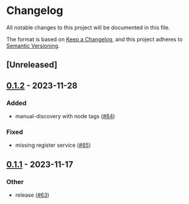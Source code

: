 # Changelog
All notable changes to this project will be documented in this file.

The format is based on [Keep a Changelog](https://keepachangelog.com/en/1.0.0/),
and this project adheres to [Semantic Versioning](https://semver.org/spec/v2.0.0.html).

## [Unreleased]

## [0.1.2](https://github.com/8xFF/atm0s-sdn/compare/atm0s-sdn-layers-spread-router-v0.1.1...atm0s-sdn-layers-spread-router-v0.1.2) - 2023-11-28

### Added
- manual-discovery with node tags ([#84](https://github.com/8xFF/atm0s-sdn/pull/84))

### Fixed
- missing register service ([#85](https://github.com/8xFF/atm0s-sdn/pull/85))

## [0.1.1](https://github.com/8xFF/atm0s-sdn/compare/atm0s-sdn-layers-spread-router-v0.1.0...atm0s-sdn-layers-spread-router-v0.1.1) - 2023-11-17

### Other
- release ([#63](https://github.com/8xFF/atm0s-sdn/pull/63))
